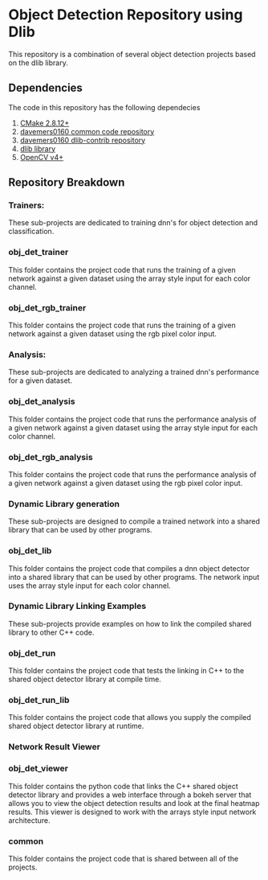 # Object Detection Repository using Dlib
This repository is a combination of several object detection projects based on the dlib library.

## Dependencies

The code in this repository has the following dependecies

1. [CMake 2.8.12+](https://cmake.org/download/ )
2. [davemers0160 common code repository](https://github.com/davemers0160/Common )
3. [davemers0160 dlib-contrib repository](https://github.com/davemers0160/dlib-contrib )
4. [dlib library](http://dlib.net/ )
5. [OpenCV v4+](https://opencv.org/releases/ )

## Repository Breakdown

### Trainers:

These sub-projects are dedicated to training dnn's for object detection and classification.

### obj_det_trainer

This folder contains the project code that runs the training of a given network against a given dataset using the array style input for each color channel.

### obj_det_rgb_trainer

This folder contains the project code that runs the training of a given network against a given dataset using the rgb pixel color input.

### Analysis:
These sub-projects are dedicated to analyzing a trained dnn's performance for a given dataset.

### obj_det_analysis

This folder contains the project code that runs the performance analysis of a given network against a given dataset using the array style input for each color channel.

### obj_det_rgb_analysis

This folder contains the project code that runs the performance analysis of a given network against a given dataset using the rgb pixel color input.

### Dynamic Library generation
These sub-projects are designed to compile a trained network into a shared library that can be used by other programs.

### obj_det_lib

This folder contains the project code that compiles a dnn object detector into a shared library that can be used by other programs.  The network input uses the array style input for each color channel.

### Dynamic Library Linking Examples
These sub-projects provide examples on how to link the compiled shared library to other C++ code.

### obj_det_run

This folder contains the project code that tests the linking in C++ to the shared object detector library at compile time.

### obj_det_run_lib

This folder contains the project code that allows you supply the compiled shared object detector library at runtime.

### Network Result Viewer

### obj_det_viewer

This folder contains the python code that links the C++ shared object detector library and provides a web interface through a bokeh server that allows you to view the object detection results and look at the final heatmap results. This viewer is designed to work with the arrays style input network architecture.

### common

This folder contains the project code that is shared between all of the projects.
